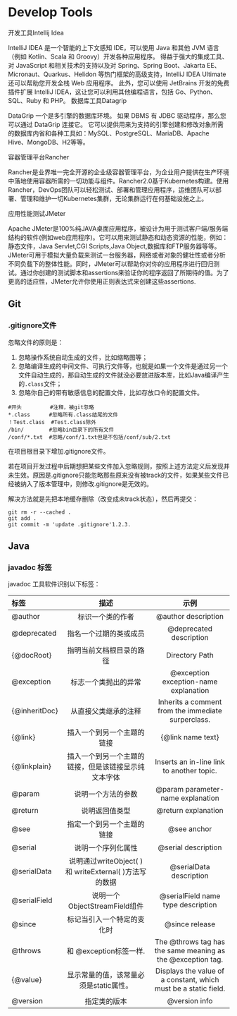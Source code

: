 # Develop Tools

开发工具Intellij Idea

IntelliJ IDEA 是一个智能的上下文感知 IDE，可以使用 Java 和其他 JVM 语言（例如 Kotlin、Scala 和 Groovy）开发各种应用程序。 得益于强大的集成工具、对 JavaScript 和相关技术的支持以及对 Spring、Spring Boot、Jakarta EE、Micronaut、Quarkus、Helidon 等热门框架的高级支持，IntelliJ IDEA Ultimate 还可以帮助您开发全栈 Web 应用程序。 此外，您可以使用 JetBrains 开发的免费插件扩展 IntelliJ IDEA，这让您可以利用其他编程语言，包括 Go、Python、SQL、Ruby 和 PHP。
数据库工具Datagrip

DataGrip 一个是多引擎的数据库环境。 如果 DBMS 有 JDBC 驱动程序，那么您可以通过 DataGrip 连接它。 它可以提供用来为支持的引擎创建和修改对象所需的数据库内省和各种工具如：MySQL、PostgreSQL、MariaDB、Apache Hive、MongoDB、H2等等。

容器管理平台Rancher

Rancher是业界唯一完全开源的企业级容器管理平台，为企业用户提供在生产环境中落地使用容器所需的一切功能与组件。Rancher2.0基于Kubernetes构建。使用Rancher，DevOps团队可以轻松测试、部署和管理应用程序，运维团队可以部署、管理和维护一切Kubernetes集群，无论集群运行在何基础设施之上。

应用性能测试JMeter

  Apache JMeter是100%纯JAVA桌面应用程序，被设计为用于测试客户端/服务端结构的软件(例如web应用程序)。它可以用来测试静态和动态资源的性能，例如：静态文件，Java Servlet,CGI Scripts,Java Object,数据库和FTP服务器等等。JMeter可用于模拟大量负载来测试一台服务器，网络或者对象的健壮性或者分析不同负载下的整体性能。同时，JMeter可以帮助你对你的应用程序进行回归测试。通过你创建的测试脚本和assertions来验证你的程序返回了所期待的值。为了更高的适应性，JMeter允许你使用正则表达式来创建这些assertions.

## Git

### .gitignore文件

忽略文件的原则是：

1. 忽略操作系统自动生成的文件，比如缩略图等；
2. 忽略编译生成的中间文件、可执行文件等，也就是如果一个文件是通过另一个文件自动生成的，那自动生成的文件就没必要放进版本库，比如Java编译产生的`.class`文件；
3. 忽略你自己的带有敏感信息的配置文件，比如存放口令的配置文件。

```.gitignore
#开头         #注释，被git忽略
*.class      #忽略所有.class结尾的文件
！Test.class  #Test.class除外
/bin/        #忽略bin目录下的所有文件
/conf/*.txt  #忽略/conf/1.txt但是不包括/conf/sub/2.txt
```

在项目根目录下增加.gitignore文件。

若在项目开发过程中后期想把某些文件加入忽略规则，按照上述方法定义后发现并未生效。原因是.gitignore只能忽略那些原来没有被track的文件，如果某些文件已经被纳入了版本管理中，则修改.gitignore是无效的。

解决方法就是先把本地缓存删除（改变成未track状态），然后再提交：

```
git rm -r --cached .
git add .
git commit -m 'update .gitignore'1.2.3.
```

## Java

### javadoc 标签

javadoc 工具软件识别以下标签：

| **标签**      |                        **描述**                        |                           **示例**                           |
| :------------ | :----------------------------------------------------: | :----------------------------------------------------------: |
| @author       |                    标识一个类的作者                    |                     @author description                      |
| @deprecated   |                 指名一个过期的类或成员                 |                   @deprecated description                    |
| {@docRoot}    |                指明当前文档根目录的路径                |                        Directory Path                        |
| @exception    |                  标志一个类抛出的异常                  |            @exception exception-name explanation             |
| {@inheritDoc} |                  从直接父类继承的注释                  |      Inherits a comment from the immediate surperclass.      |
| {@link}       |               插入一个到另一个主题的链接               |                      {@link name text}                       |
| {@linkplain}  |  插入一个到另一个主题的链接，但是该链接显示纯文本字体  |          Inserts an in-line link to another topic.           |
| @param        |                   说明一个方法的参数                   |              @param parameter-name explanation               |
| @return       |                     说明返回值类型                     |                     @return explanation                      |
| @see          |               指定一个到另一个主题的链接               |                         @see anchor                          |
| @serial       |                   说明一个序列化属性                   |                     @serial description                      |
| @serialData   | 说明通过writeObject( ) 和 writeExternal( )方法写的数据 |                   @serialData description                    |
| @serialField  |             说明一个ObjectStreamField组件              |              @serialField name type description              |
| @since        |               标记当引入一个特定的变化时               |                        @since release                        |
| @throws       |                 和 @exception标签一样.                 | The @throws tag has the same meaning as the @exception tag.  |
| {@value}      |         显示常量的值，该常量必须是static属性。         | Displays the value of a constant, which must be a static field. |
| @version      |                      指定类的版本                      |                        @version info                         |
